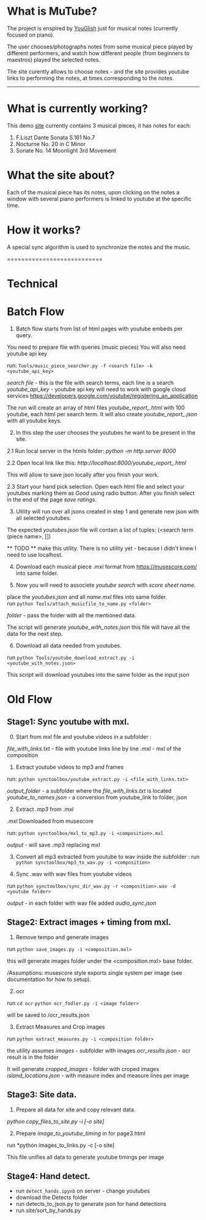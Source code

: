 # What is MuTube?

The project is enspired by [YouGlish](https://youglish.com/) just for musical notes (currently focused on piano). 

The user chooses/photographs notes from some musical piece played by different performers,
and watch how different people (from beginners to maestros) played the selected notes. 

The site curently allows to choose notes - and the site provides youtube links to performing the notes, at times corresponding to the notes.

-----
# What is currently working?

This demo [site](https://evgenytsizin.github.io/MuTube/site/index.html) currently contains 3 musical pieces, it has notes for each: 

1. F.Liszt Dante Sonata S.161 No.7
2. Nocturne No. 20 in C Minor
3. Sonate No. 14 Moonlight 3rd Movement

# What the site about?

Each of the musical piece has its notes, upon clicking on the notes a window with several piano performers is linked to youtube at the specific time. 

# How it works? 

A special sync algorithm is used to synchronize the notes and the music.

===========================
# Technical 

# Batch Flow 

1. Batch flow starts from list of html pages with youtube embeds per query. 

You need to prepare file with queries (music pieces)
You will also need youtube api key 

run: 
```Tools/music_piece_searcher.py -f <search file> -k <youtube_api_key>```

*search file* - this is the file with search terms, each line is a search
*youtube_api_key* - youtube api key will need to work with google cloud services 
https://developers.google.com/youtube/registering_an_application

The run will create an array of html files *youtube_report_<index>.html* with 100 youtube, each html per search term. It will also create *youtube_report_<index>.json* with all youtube keys.

2. In this step the user chooses the youtubes he want to be present in the site.

2.1 Run local server in the htmls folder:
*python -m http.server 8000*

2.2 Open local link like this:
*http://localhost:8000/youtube_report_<index>.html*

This will allow to save json locally after you finish your work. 

2.3 Start your hand pick selection. Open each html file and select your youtubes marking them as *Good* using radio button. After you finish select in the end of the page *save ratings*.

3. Utility will run over all jsons created in step 1 and generate new json with all selected youtubes. 

The expected *youtubes.json* file will contain a list of tuples: 
(<search term (piece name>, [<list youtube keys>])

** TODO ** make this utility. There is no utility yet - because I didn't knew I need to use localhost. 

4. Download each musical piece .mxl format from https://musescore.com/ into same folder.

5. Now you will need to associete *youtube search* with *score sheet name*.

place the *youtubes.json* and all *name.mxl* files into same folder.  
run
```python Tools/attach_musicfile_to_name.py <folder>```

*folder* - pass the folder with all the mentioned data. 

The script will generate *youtube_with_notes.json* this file will have all the data for the next step.

6. Download all data needed from youtubes.

run
```python Tools/youtube_download_extract.py -i <youtube_with_notes.json>```

This script will download youtubes into the same folder as the input json 


# Old Flow 

## Stage1: Sync youtube with mxl. 

0. Start from mxl file and youtube videos in a subfolder <composition>: 

*file_with_links.txt* - file with youtube links line by line
*<composition>.mxl* - mxl of the composition

1. Extract youtube videos to mp3 and frames 

run:
```python synctoolbox/youtube_extract.py -i <file_with_links.txt>```

*output_folder* - a subfolder where the *file_with_links.txt* is located
*youtube_to_names.json* - a conversion from youtube_link to folder, json 

2. Extract *<composition>.mp3* from *<composition>.mxl*

*<composition>.mxl* Downloaded from musescore 

run:
```python synctoolbox/mxl_to_mp3.py -i <composition>.mxl```

*output* - will save .mp3 replacing mxl 

3. Convert all mp3 extracted from youtube to wav inside the subfolder <composition>: 
run 
```python synctoolbox/mp3_to_wav.py -i <composition>```

4. Sync <composition>.wav with wav files from youtube videos

run 
```python synctoolbox/sync_dir_wav.py -r <composition>.wav -d <youtube folder>```

*output* - in each folder with wav file added *audio_sync.json*

## Stage2: Extract images + timing from mxl. 

1. Remove tempo and generate images

run 
```python save_images.py -i <composition.mxl>```

this will generate images folder under the <composition.mxl> base folder. 

/Assumptions: musescore style exports single system per image (see documentation for how to setup). 

2. ocr 

run 
```cd ocr```
```python ocr_fodler.py -i <image folder>```

will be saved to <folder where>/ocr_results.json

3. Extract Measures and Crop images 

run 
```python extract_measures.py -i <composition folder>```

the utility assumes 
*images* - subfolder with images 
*ocr_results.json* - ocr result is in the folder

It will generate 
*cropped_images* - folder with croped images 
*island_locations.json* - with measure index and measure lines per image

## Stage3: Site data. 

1. Prepare all data for site and copy relevant data. 

*python copy_files_to_site.py -i <folder with composition> [-o site]*
 
2. Prepare *image_to_youtube_timing* in for page3.html 

run 
*python images_to_links.py -c <composition> [-o site]

This file unifies all data to generate youtube timings per image

## Stage4: Hand detect.

- run `detect_hands.ipynb` on server - change youtubes 
- download the Detects folder 
- run detects_to_json.py to generate json for hand detections
- run site/sort_by_hands.py
